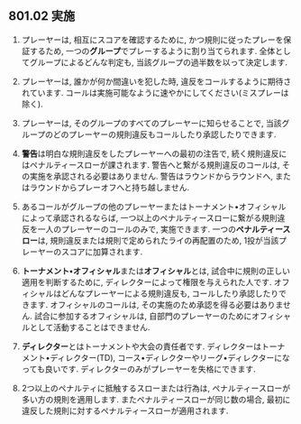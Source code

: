 ## 801.02 実施

1. プレーヤーは,
相互にスコアを確認するために,
かつ規則に従ったプレーを保証するため,
一つの**グループ**でプレーするように割り当てられます.
全体としてグループによるどんな判定も,
当該グループの過半数を以って決定します.

1. プレーヤーは,
誰かが何か間違いを犯した時,
違反をコールするように期待されています.
コールは実施可能なように速やかにしてください(ミスプレーは除く).

1. プレーヤーは,
そのグループのすべてのプレーヤーに知らせることで,
当該グループのどのプレーヤーの規則違反もコールしたり承認したりできます.

1. **警告**は明白な規則違反をしたプレーヤーへの最初の注告で,
続く規則違反にはペナルティースローが課されます.
警告へと繋がる規則違反のコールは,
その実施を承認される必要はありません.
警告はラウンドからラウンドへ,
またはラウンドからプレーオフへと持ち越しません.

1. あるコールがグループの他のプレーヤーまたはトーナメント•オフィシャルによって承認されるならば,
一つ以上のペナルティースローに繋がる規則違反を一人のプレーヤーのコールのみで,
実施できます.
一つの**ペナルティースロー**は,
規則違反または規則で定められたライの再配置のため,
1投が当該プレーヤーのスコアに加算されます.

1. **トーナメント•オフィシャル**または**オフィシャル**とは,
試合中に規則の正しい適用を判断するために,
ディレクターによって権限を与えられた人です.
オフィシャルはどんなプレーヤーによる規則違反も,
コールしたり承認したりできます.
オフィシャルのコールは,
その実施のため承認を得る必要はありません.
試合に参加するオフィシャルは,
自部門のプレーヤーのためにオフィシャルとして活動することはできません.

1. **ディレクター**とはトーナメントや大会の責任者です.
ディレクターはトーナメント•ディレクター(TD),
コース•ディレクターやリーグ•ディレクターになっても良いです.
ディレクターのみがプレーヤーを失格にできます.

1. 2つ以上のペナルティに抵触するスローまたは行為は,
ペナルティースローが多い方の規則を適用します.
またペナルティースローが同じ数の場合,
最初に違反した規則に対するペナルティースローが適用されます.
